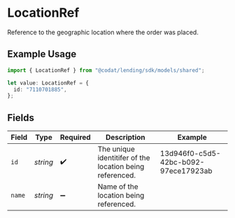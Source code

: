# LocationRef

Reference to the geographic location where the order was placed.

## Example Usage

```typescript
import { LocationRef } from "@codat/lending/sdk/models/shared";

let value: LocationRef = {
  id: "7110701885",
};
```

## Fields

| Field                                                    | Type                                                     | Required                                                 | Description                                              | Example                                                  |
| -------------------------------------------------------- | -------------------------------------------------------- | -------------------------------------------------------- | -------------------------------------------------------- | -------------------------------------------------------- |
| `id`                                                     | *string*                                                 | :heavy_check_mark:                                       | The unique identitifer of the location being referenced. | 13d946f0-c5d5-42bc-b092-97ece17923ab                     |
| `name`                                                   | *string*                                                 | :heavy_minus_sign:                                       | Name of the location being referenced.                   |                                                          |